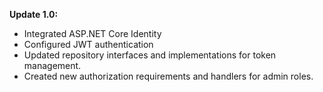 **Update 1.0:**
- Integrated ASP.NET Core Identity
- Configured JWT authentication
- Updated repository interfaces and implementations for token management.
- Created new authorization requirements and handlers for admin roles.
